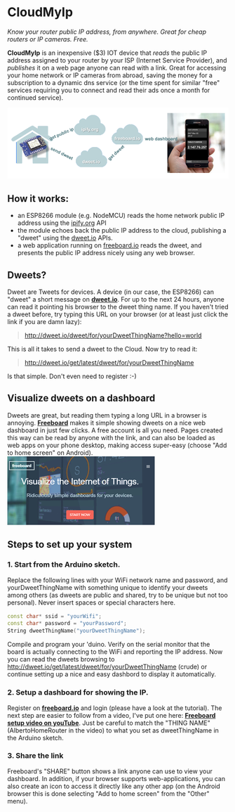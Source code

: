 # CloudMyIp
*Know your router public IP address, from anywhere. Great for cheap routers or IP cameras. Free.*

**CloudMyIp** is an inexpensive ($3) IOT device that _reads_ the public IP address assigned to your router by your ISP (Internet Service Provider), and _publishes_ it on a web page anyone can read with a link. 
Great for accessing your home network or IP cameras from abroad, saving the money for a subscription to a dynamic dns service (or the time spent for similar "free" services requiring you to connect and read their ads once a month for continued service).

![data flow](pictures/flow-web.png)

## How it works:
* an ESP8266 module (e.g. NodeMCU) reads the home network public IP address using the [ipify.org](http://ipify.org) API
* the module echoes back the public IP address to the cloud, publishing a "dweet" using the [dweet.io](http://dweet.io) APIs.
* a web application running on [freeboard.io](http://freeboard.io) reads the dweet, and presents the public IP address nicely  using any web browser. 

## Dweets?
Dweet are Tweets for devices. A device (in our case, the ESP8266) can "dweet" a short message on [__dweet.io__](https://dweet.io). For up to the next 24 hours, anyone can read it pointing his browser to the dweet thing name. If you haven't tried a dweet before, try typing this URL on your browser (or at least just click the link if you are damn lazy):
> <http://dweet.io/dweet/for/yourDweetThingName?hello=world>

This is all it takes to send a dweet to the Cloud.
Now try to read it:
> <http://dweet.io/get/latest/dweet/for/yourDweetThingName>

Is that simple. Don't even need to register :-)

## Visualize dweets on a dashboard
Dweets are great, but reading them typing a long URL in a browser is annoying. [__Freeboard__](https://freeboard.io) makes it simple showing dweets on a nice web dashboard in just few clicks. A free account is all you need. Pages created this way can be read by anyone with the link, and can also be loaded as web apps on your phone desktop, making access super-easy (choose "Add to home screen" on Android).
![freeboard.io](pictures/freeboard.png)


## Steps to set up your system
### 1. Start from the Arduino sketch.
Replace the following lines with your WiFi network name and password, and yourDweetThingName with something unique to identify your dweets among others (as dweets are public and shared, try to be unique but not too personal). Never insert spaces or special characters here.
```c++
const char* ssid = "yourWifi";
const char* password = "yourPassword";
String dweetThingName("yourDweetThingName");
```
Compile and program your 'duino. Verify on the serial monitor that the board is actually connecting to the WiFi and reporting the IP address. Now you can read the dweets browsing to  <http://dweet.io/get/latest/dweet/for/yourDweetThingName> (crude) or continue setting up a nice and easy dashbord to display it automatically.

### 2. Setup a dashboard for showing the IP.
Register on [__freeboard.io__](https://freeboard.io) and login (please have a look at the tutorial). The next step are easier to follow from a video, I've put one here: [__Freeboard setup video on youTube__](https://youtu.be/QreTYtv3lsc). Just be careful to match the "THING NAME" (AlbertoHomeRouter in the video) to what you set as dweetThingName in the Arduino sketch.

### 3. Share the link
Freeboard's "SHARE" button shows a link anyone can use to view your dashboard. In addition, if your browser supports web-applications, you can also create an icon to access it directly like any other app (on the Android browser this is done selecting "Add to home screen" from the "Other" menu).


